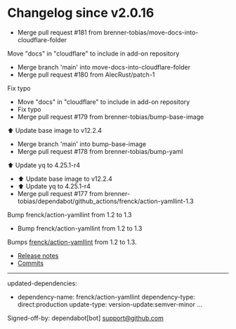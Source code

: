 # Changelog since v2.0.16
- Merge pull request #181 from brenner-tobias/move-docs-into-cloudflare-folder

Move "docs" in "cloudflare" to include in add-on repository 
- Merge branch 'main' into move-docs-into-cloudflare-folder 
- Merge pull request #180 from AlecRust/patch-1

Fix typo 
- Move "docs" in "cloudflare" to include in add-on repository 
- Fix typo 
- Merge pull request #179 from brenner-tobias/bump-base-image

⬆️ Update base image to v12.2.4 
- Merge branch 'main' into bump-base-image 
- Merge pull request #178 from brenner-tobias/bump-yaml

⬆️ Update yq to 4.25.1-r4 
- ⬆️ Update base image to v12.2.4 
- ⬆️ Update yq to 4.25.1-r4 
- Merge pull request #177 from brenner-tobias/dependabot/github_actions/frenck/action-yamllint-1.3

Bump frenck/action-yamllint from 1.2 to 1.3 
- Bump frenck/action-yamllint from 1.2 to 1.3

Bumps [frenck/action-yamllint](https://github.com/frenck/action-yamllint) from 1.2 to 1.3.
- [Release notes](https://github.com/frenck/action-yamllint/releases)
- [Commits](https://github.com/frenck/action-yamllint/compare/v1.2...v1.3)

---
updated-dependencies:
- dependency-name: frenck/action-yamllint
  dependency-type: direct:production
  update-type: version-update:semver-minor
...

Signed-off-by: dependabot[bot] <support@github.com> 
